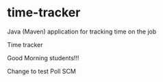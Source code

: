 # time-tracker
Java (Maven) application for tracking time on the job

Time tracker

Good Morning students!!!

Change to test Poll SCM
